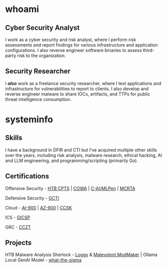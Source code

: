 # whoami

## Cyber Security Analyst
I work as a cyber security and risk analyst, where I perform risk assessments and report findings for various infrastructure and application configurations. I also reverse engineer software binaries to assess third-party risk to the organization. 

## Security Researcher
I ***also*** work as a freelance security researcher, where I test applications and infrastructure for vulnerabilities to report to clients. I also develop and reverse engineer malware to share IOCs, artifacts, and TTPs for public threat intelligence consumption.

# systeminfo

## Skills
I have a background in DFIR and CTI but I've acquired multiple other skills over the years, including risk analysis, malware research, ethical hacking, AI and LLM engineering, and programming/scripting (primarily Go). 

## Certifications 
Offensive Security - 
[HTB CPTS](https://academy.hackthebox.com/preview/certifications/htb-certified-penetration-testing-specialist) | [COWA](https://redteamleaders.coursestack.com/exams/f1227a83-d041-4949-a3c6-9c5411ceb1ee) | [C-AI/MLPen](https://secops.group/product/certified-ai-ml-pentester/) | [MCRTA](https://cyberwarfare.live/product/multi-cloud-red-team-analyst-mcrta/)

Defensive Security - 
[GCTI](https://www.giac.org/certifications/cyber-threat-intelligence-gcti/)

Cloud - 
[AI-900](https://learn.microsoft.com/en-us/credentials/certifications/azure-ai-fundamentals/?practice-assessment-type=certification) | [AZ-900](https://learn.microsoft.com/en-us/credentials/certifications/azure-fundamentals/?practice-assessment-type=certification) | [CCSK](https://cloudsecurityalliance.org/education/ccsk)

ICS - 
[GICSP](https://www.giac.org/certifications/global-industrial-cyber-security-professional-gicsp/)

GRC - 
[CCZT](https://cloudsecurityalliance.org/education/cczt?gad_source=1)

## Projects
HTB Malware Analysis Sherlock - [Loggy](https://app.hackthebox.com/sherlocks/Loggy) & [Malevolent ModMaker](https://app.hackthebox.com/sherlocks/Malevolent%20ModMaker) | Ollama Local GenAI Model - [what-the-sigma](https://ollama.com/grepStrength/what-the-sigma)

